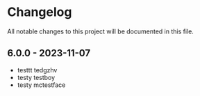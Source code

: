 # Changelog

All notable changes to this project will be documented in this file.

## 6.0.0 - 2023-11-07

- testtt tedgzhv
- testy testboy
- testy mctestface
